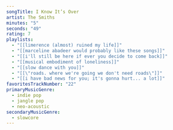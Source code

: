 ```yaml
---
songTitle: I Know It’s Over
artist: The Smiths
minutes: "5"
seconds: "49"
rating: 7
playlists:
  - "[[limerence (almost) ruined my life]]"
  - "[[marceline abadeer would probably like these songs]]"
  - "[[i'll still be here if ever you decide to come back]]"
  - "[[musical embodiment of loneliness]]"
  - "[[slow dance with you]]"
  - "[[\"roads. where we're going we don't need roads\"]]"
  - "[[i have bad news for you; it's gonna hurt... a lot]]"
favoritesTrackNumber: "22"
primaryMusicGenre:
  - indie pop
  - jangle pop
  - neo-acoustic
secondaryMusicGenre:
  - slowcore
---
```

